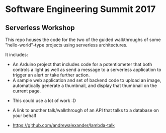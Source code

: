# Software Engineering Summit 2017
## Serverless Workshop

This repo houses the code for the two of the guided walkthroughs of some "hello-world"-type projects using serverless architectures. 

It includes:
 - An Arduino project that includes code for a potentiometer that both controls a light as well as send a message to a serverless application to trigger an alert or take further action.
 - A sample web application and set of backend code to upload an image, automatically generate a thumbnail, and display that thumbnail on the current page. 
  * This could use a lot of work :D
 - A link to another talk/walkthrough of an API that talks to a database on your behalf
  * https://github.com/andrewalexander/lambda-talk
  


